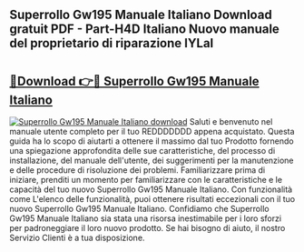 ## Superrollo Gw195 Manuale Italiano Download gratuit PDF - Part-H4D Italiano Nuovo manuale del proprietario di riparazione IYLaI

# <h2><a href="http://dffcqg.blite.top/?on=Superrollo+Gw195+Manuale+Italiano">🔗Download 👉🔴 Superrollo Gw195 Manuale Italiano</a></h2>

[![Superrollo Gw195 Manuale Italiano download](https://i.imgur.com/lujVjoI.png)](http://dffcqg.blite.top/?on=Superrollo+Gw195+Manuale+Italiano)
Saluti e benvenuto nel manuale utente completo per il tuo REDDDDDDD appena acquistato. Questa guida ha lo scopo di aiutarti a ottenere il massimo dal tuo Prodotto fornendo una spiegazione approfondita delle sue caratteristiche, del processo di installazione, del manuale dell'utente, dei suggerimenti per la manutenzione e delle procedure di risoluzione dei problemi. Familiarizzare prima di iniziare, prenditi un momento per familiarizzare con le caratteristiche e le capacità del tuo nuovo Superrollo Gw195 Manuale Italiano. Con funzionalità come L'elenco delle funzionalità, puoi ottenere risultati eccezionali con il tuo nuovo Superrollo Gw195 Manuale Italiano. Confidiamo che Superrollo Gw195 Manuale Italiano sia stata una risorsa inestimabile per i loro sforzi per padroneggiare il loro nuovo prodotto. Se hai bisogno di aiuto, il nostro Servizio Clienti è a tua disposizione.
